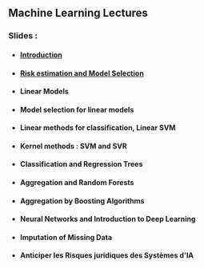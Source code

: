 ## Machine Learning Lectures

### Slides : 

-  #### [Introduction](Introduction.md) 

-  #### [Risk estimation and Model Selection](Risk.md) 

- #### Linear Models

- #### Model selection for linear models 

- #### Linear methods for classification, Linear SVM

- #### Kernel methods : SVM and SVR

- #### Classification and Regression Trees 

- #### Aggregation and Random Forests

- #### Aggregation by Boosting Algorithms

- #### Neural Networks and Introduction to Deep Learning

- #### Imputation of Missing Data

- #### Anticiper les Risques juridiques des Systèmes d'IA




